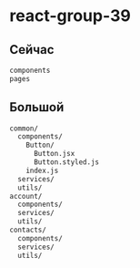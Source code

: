 # react-group-39

## Сейчас

```bash
components
pages
```

## Большой

```bash
common/
  components/
    Button/
      Button.jsx
      Button.styled.js
    index.js
  services/
  utils/
account/
  components/
  services/
  utils/
contacts/
  components/
  services/
  utils/
```
